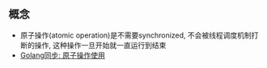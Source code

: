 

## 概念
- 原子操作(atomic operation)是不需要synchronized, 不会被线程调度机制打断的操作, 这种操作一旦开始就一直运行到结束
- [Golang同步: 原子操作使用](https://blog.csdn.net/liuxinmingcode/article/details/50095615?utm_medium=distribute.pc_relevant_t0.none-task-blog-2%7Edefault%7ECTRLIST%7Edefault-1.no_search_link&depth_1-utm_source=distribute.pc_relevant_t0.none-task-blog-2%7Edefault%7ECTRLIST%7Edefault-1.no_search_link)